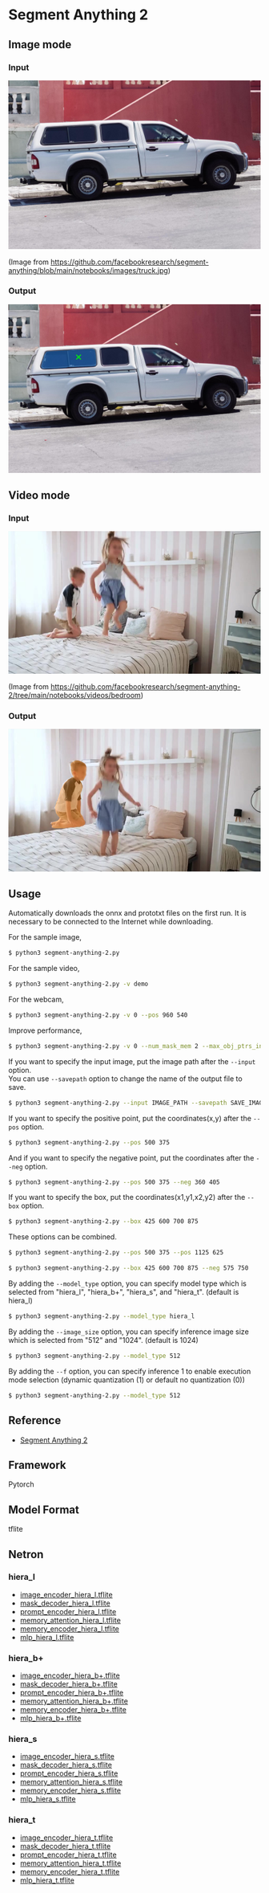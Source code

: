 # Segment Anything 2

## Image mode

### Input

![Input](truck.jpg)

(Image from https://github.com/facebookresearch/segment-anything/blob/main/notebooks/images/truck.jpg)

### Output

![Output](output.png)

## Video mode

### Input

![Input](demo/00000.jpg)

(Image from https://github.com/facebookresearch/segment-anything-2/tree/main/notebooks/videos/bedroom)

### Output

![Output](video_4.png)

## Usage
Automatically downloads the onnx and prototxt files on the first run.
It is necessary to be connected to the Internet while downloading.

For the sample image,
```bash
$ python3 segment-anything-2.py
```

For the sample video,
```bash
$ python3 segment-anything-2.py -v demo
```

For the webcam,
```bash
$ python3 segment-anything-2.py -v 0 --pos 960 540
```

Improve performance,
```bash
$ python3 segment-anything-2.py -v 0 --num_mask_mem 2 --max_obj_ptrs_in_encoder 2
```

If you want to specify the input image, put the image path after the `--input` option.  
You can use `--savepath` option to change the name of the output file to save.
```bash
$ python3 segment-anything-2.py --input IMAGE_PATH --savepath SAVE_IMAGE_PATH
```

If you want to specify the positive point, put the coordinates(x,y) after the `--pos` option.
```bash
$ python3 segment-anything-2.py --pos 500 375
```

And if you want to specify the negative point, put the coordinates after the `--neg` option.
```bash
$ python3 segment-anything-2.py --pos 500 375 --neg 360 405
```

If you want to specify the box, put the coordinates(x1,y1,x2,y2) after the `--box` option.
```bash
$ python3 segment-anything-2.py --box 425 600 700 875
```

These options can be combined.
```bash
$ python3 segment-anything-2.py --pos 500 375 --pos 1125 625
```

```bash
$ python3 segment-anything-2.py --box 425 600 700 875 --neg 575 750
```

By adding the `--model_type` option, you can specify model type which is selected from "hiera_l",  "hiera_b+",  "hiera_s", and "hiera_t". (default is hiera_l)
```bash
$ python3 segment-anything-2.py --model_type hiera_l
```

By adding the `--image_size` option, you can specify inference image size which is selected from "512" and "1024". (default is 1024)
```bash
$ python3 segment-anything-2.py --model_type 512
```

By adding the `--f` option, you can specify inference 1 to enable execution mode selection (dynamic quantization (1) or default no quantization (0)) 
```bash
$ python3 segment-anything-2.py --model_type 512
```

## Reference

- [Segment Anything 2](https://github.com/facebookresearch/segment-anything-2)

## Framework

Pytorch

## Model Format

tflite

## Netron

### hiera_l

- [image_encoder_hiera_l.tflite](https://netron.app/?url=https://storage.googleapis.com/ailia-models-tflite/segment-anything-2/image_encoder_hiera_l.tflite)  
- [mask_decoder_hiera_l.tflite](https://netron.app/?url=https://storage.googleapis.com/ailia-models-tflite/segment-anything-2/mask_decoder_hiera_l.tflite)  
- [prompt_encoder_hiera_l.tflite](https://netron.app/?url=https://storage.googleapis.com/ailia-models-tflite/segment-anything-2/prompt_encoder_hiera_l.tflite)  
- [memory_attention_hiera_l.tflite](https://netron.app/?url=https://storage.googleapis.com/ailia-models-tflite/segment-anything-2/memory_attention_hiera_l.tflite)  
- [memory_encoder_hiera_l.tflite](https://netron.app/?url=https://storage.googleapis.com/ailia-models-tflite/segment-anything-2/memory_encoder_hiera_l.tflite)  
- [mlp_hiera_l.tflite](https://netron.app/?url=https://storage.googleapis.com/ailia-models-tflite/segment-anything-2/mlp_hiera_l.tflite)  

### hiera_b+

- [image_encoder_hiera_b+.tflite](https://netron.app/?url=https://storage.googleapis.com/ailia-models-tflite/segment-anything-2/image_encoder_hiera_b+.tflite)  
- [mask_decoder_hiera_b+.tflite](https://netron.app/?url=https://storage.googleapis.com/ailia-models-tflite/segment-anything-2/mask_decoder_hiera_b+.tflite)  
- [prompt_encoder_hiera_b+.tflite](https://netron.app/?url=https://storage.googleapis.com/ailia-models-tflite/segment-anything-2/prompt_encoder_hiera_b+.tflite)  
- [memory_attention_hiera_b+.tflite](https://netron.app/?url=https://storage.googleapis.com/ailia-models-tflite/segment-anything-2/memory_attention_hiera_b+.tflite)  
- [memory_encoder_hiera_b+.tflite](https://netron.app/?url=https://storage.googleapis.com/ailia-models-tflite/segment-anything-2/memory_encoder_hiera_b+.tflite)  
- [mlp_hiera_b+.tflite](https://netron.app/?url=https://storage.googleapis.com/ailia-models-tflite/segment-anything-2/mlp_hiera_b+.tflite)  

### hiera_s

- [image_encoder_hiera_s.tflite](https://netron.app/?url=https://storage.googleapis.com/ailia-models-tflite/segment-anything-2/image_encoder_hiera_s.tflite)  
- [mask_decoder_hiera_s.tflite](https://netron.app/?url=https://storage.googleapis.com/ailia-models-tflite/segment-anything-2/mask_decoder_hiera_s.tflite)  
- [prompt_encoder_hiera_s.tflite](https://netron.app/?url=https://storage.googleapis.com/ailia-models-tflite/segment-anything-2/prompt_encoder_hiera_s.tflite)  
- [memory_attention_hiera_s.tflite](https://netron.app/?url=https://storage.googleapis.com/ailia-models-tflite/segment-anything-2/memory_attention_hiera_s.tflite)  
- [memory_encoder_hiera_s.tflite](https://netron.app/?url=https://storage.googleapis.com/ailia-models-tflite/segment-anything-2/memory_encoder_hiera_s.tflite)  
- [mlp_hiera_s.tflite](https://netron.app/?url=https://storage.googleapis.com/ailia-models-tflite/segment-anything-2/mlp_hiera_s.tflite)  

### hiera_t

- [image_encoder_hiera_t.tflite](https://netron.app/?url=https://storage.googleapis.com/ailia-models-tflite/segment-anything-2/image_encoder_hiera_t.tflite)  
- [mask_decoder_hiera_t.tflite](https://netron.app/?url=https://storage.googleapis.com/ailia-models-tflite/segment-anything-2/mask_decoder_hiera_t.tflite)  
- [prompt_encoder_hiera_t.tflite](https://netron.app/?url=https://storage.googleapis.com/ailia-models-tflite/segment-anything-2/prompt_encoder_hiera_t.tflite)  
- [memory_attention_hiera_t.tflite](https://netron.app/?url=https://storage.googleapis.com/ailia-models-tflite/segment-anything-2/memory_attention_hiera_t.tflite)  
- [memory_encoder_hiera_t.tflite](https://netron.app/?url=https://storage.googleapis.com/ailia-models-tflite/segment-anything-2/memory_encoder_hiera_t.tflite)  
- [mlp_hiera_t.tflite](https://netron.app/?url=https://storage.googleapis.com/ailia-models-tflite/segment-anything-2/mlp_hiera_t.tflite)  
